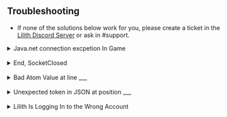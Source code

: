 ## Troubleshooting
- If none of the solutions below work for you, please create a ticket in the [Lilith Discord Server][LilithDiscord] or ask in #support.

<!--- Lilith Not Running --->
<details>
  <summary>
    Java.net connection excpetion In Game</summary>


   When you connected to localhost you didn't make sure to have Lilith running while you were doing so. Please launch Lilith and keep it running while you are connected to localhost.

</details>

<br/>

<!--- Socket Closed --->
<details>
  <summary>
    End, SocketClosed</summary>
  

  You have not added your details to your TOML file, or if you have, they were added improperly. Please see the examples above in the `Inserting Your Credentials` section of this guide to ensure you entered your details properly.


  Note: If you are changing your TOML file, be sure to save it and relaunch Lilith to load your changes properly. 

</details>

<br/>

<!--- TOML Syntax Error --->
<details>
  <summary>
    Bad Atom Value at line ___</summary>
  

  You didn't format your TOML file properly according to the `Inserting Your Credentials` section in the guide and Lilith is rejecting the improper formatting. Please see the examples above to ensure it is formatted correctly.


  Note: If you are changing your TOML file, be sure to save it and relaunch Lilith to load your changes properly.

</details>

<br/>

<!--- TOML Syntax Error --->
<details>
  <summary>
    Unexpected token in JSON at position ___</summary>
  

  You didn't format your TOML file properly according to the `Inserting Your Credentials` section in the guide and Lilith is rejecting the improper formatting. Please see the examples above to ensure it is formatted correctly.


  Note: If you are changing your TOML file, be sure to save it and relaunch Lilith to load your changes properly.

</details>

<br/>

<!--- Wrong Account Authentication Fix --->
<details>
  <summary>
    Lilith Is Logging In to the Wrong Account</summary>
  

  When you were authenticating either a main or an alt with Microsoft you accidentally signed in with a Microsoft account that was not associated with the ign you were trying to log in with.


  1. Close Lilith and Minecraft
   

  2. Navigate to your .Minecraft folder


  3. Find the JSON cache files that start with a bunch of random characters and delete them. There should be 3 of these per account you use.


  4. Relaunch both Lilith and Minecraft and reauthenticate with Micorosft on each account. Remember to authenticate each ign with the proper Microsoft account associated with it. You may have to click `sign in with a different Microsoft account` to do so.

</details>

<!--- Links --->
[LilithDownload]: https://github.com/GhqstMC/LilithReleases/releases/download/0.6.0-alpha.3/lilith-win-0-6-0-alpha-3.exe
[LunarClientQT]: https://github.com/Nilsen84/lunar-client-qt
[JavaByteCode]: https://en.wikipedia.org/wiki/Java_bytecode
[LilithDiscord]: htt[s://discord.gg/lilith
[LilithDocsFAQ]: https://docs.lilithmod.xyz/#/FAQ
